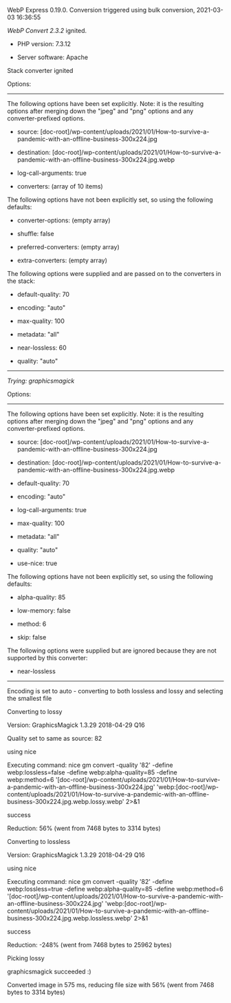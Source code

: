 WebP Express 0.19.0. Conversion triggered using bulk conversion, 2021-03-03 16:36:55

*WebP Convert 2.3.2*  ignited.
- PHP version: 7.3.12
- Server software: Apache

Stack converter ignited

Options:
------------
The following options have been set explicitly. Note: it is the resulting options after merging down the "jpeg" and "png" options and any converter-prefixed options.
- source: [doc-root]/wp-content/uploads/2021/01/How-to-survive-a-pandemic-with-an-offline-business-300x224.jpg
- destination: [doc-root]/wp-content/uploads/2021/01/How-to-survive-a-pandemic-with-an-offline-business-300x224.jpg.webp
- log-call-arguments: true
- converters: (array of 10 items)

The following options have not been explicitly set, so using the following defaults:
- converter-options: (empty array)
- shuffle: false
- preferred-converters: (empty array)
- extra-converters: (empty array)

The following options were supplied and are passed on to the converters in the stack:
- default-quality: 70
- encoding: "auto"
- max-quality: 100
- metadata: "all"
- near-lossless: 60
- quality: "auto"
------------


*Trying: graphicsmagick* 

Options:
------------
The following options have been set explicitly. Note: it is the resulting options after merging down the "jpeg" and "png" options and any converter-prefixed options.
- source: [doc-root]/wp-content/uploads/2021/01/How-to-survive-a-pandemic-with-an-offline-business-300x224.jpg
- destination: [doc-root]/wp-content/uploads/2021/01/How-to-survive-a-pandemic-with-an-offline-business-300x224.jpg.webp
- default-quality: 70
- encoding: "auto"
- log-call-arguments: true
- max-quality: 100
- metadata: "all"
- quality: "auto"
- use-nice: true

The following options have not been explicitly set, so using the following defaults:
- alpha-quality: 85
- low-memory: false
- method: 6
- skip: false

The following options were supplied but are ignored because they are not supported by this converter:
- near-lossless
------------

Encoding is set to auto - converting to both lossless and lossy and selecting the smallest file

Converting to lossy
Version: GraphicsMagick 1.3.29 2018-04-29 Q16 
Quality set to same as source: 82
using nice
Executing command: nice gm convert -quality '82' -define webp:lossless=false -define webp:alpha-quality=85 -define webp:method=6 '[doc-root]/wp-content/uploads/2021/01/How-to-survive-a-pandemic-with-an-offline-business-300x224.jpg' 'webp:[doc-root]/wp-content/uploads/2021/01/How-to-survive-a-pandemic-with-an-offline-business-300x224.jpg.webp.lossy.webp' 2>&1
success
Reduction: 56% (went from 7468 bytes to 3314 bytes)

Converting to lossless
Version: GraphicsMagick 1.3.29 2018-04-29 Q16 
using nice
Executing command: nice gm convert -quality '82' -define webp:lossless=true -define webp:alpha-quality=85 -define webp:method=6 '[doc-root]/wp-content/uploads/2021/01/How-to-survive-a-pandemic-with-an-offline-business-300x224.jpg' 'webp:[doc-root]/wp-content/uploads/2021/01/How-to-survive-a-pandemic-with-an-offline-business-300x224.jpg.webp.lossless.webp' 2>&1
success
Reduction: -248% (went from 7468 bytes to 25962 bytes)

Picking lossy
graphicsmagick succeeded :)

Converted image in 575 ms, reducing file size with 56% (went from 7468 bytes to 3314 bytes)
